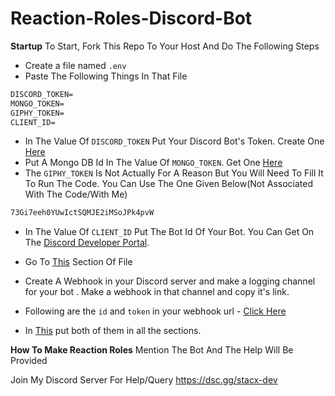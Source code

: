 # Reaction-Roles-Discord-Bot
**Startup**
To Start, Fork This Repo To Your Host And Do The Following Steps
- Create a file named `.env`
- Paste The Following Things In That File
```md
DISCORD_TOKEN=
MONGO_TOKEN=
GIPHY_TOKEN=
CLIENT_ID=
```
- In The Value Of `DISCORD_TOKEN` Put Your Discord Bot's Token. Create One [Here](https://discord.com/developers/applications)
- Put A Mongo DB Id In The Value Of `MONGO_TOKEN`. Get One [Here](https://mongodb.com)
- The `GIPHY_TOKEN` Is Not Actually For A Reason But You Will Need To Fill It To Run The Code. You Can Use The One Given Below(Not Associated With The Code/With Me)
```md
73Gi7eeh0YUwIctSQMJE2iMSoJPk4pvW
```
- In The Value Of `CLIENT_ID` Put The Bot Id Of Your Bot. You Can Get On The [Discord Developer Portal](https://discord.com/developers/applications).

- Go To [This](https://github.com/GripZViSx/Reaction-Roles-Discord-Bot/blob/main/src/config/webhooks.json) Section Of File
- Create A Webhook in your Discord server and make a logging channel for your bot . Make a webhook in that channel and copy it's link.
- Following are the `id` and `token` in your webhook url - [Click Here](https://media.discordapp.net/attachments/947480428481224758/1041745689715146814/km_20221114_720p.gif)
- In [This](https://github.com/GripZViSx/Reaction-Roles-Discord-Bot/blob/main/src/config/webhooks.json) put both of them in all the sections.

**How To Make Reaction Roles**
Mention The Bot And The Help Will Be Provided

Join My Discord Server For Help/Query
https://dsc.gg/stacx-dev
